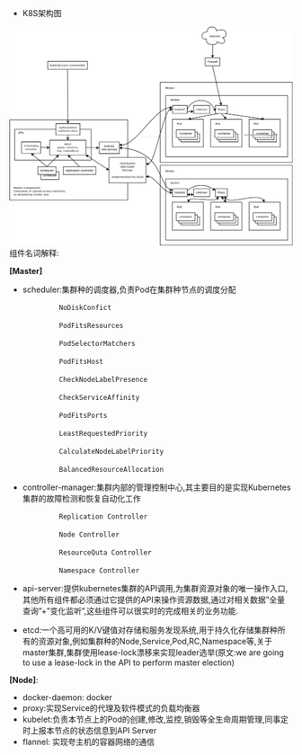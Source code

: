 * K8S架构图

![](/assets/import.png)组件名词解释:

**\[Master\]**

* scheduler:集群种的调度器,负责Pod在集群种节点的调度分配

               NoDiskConfict

               PodFitsResources

               PodSelectorMatchers

               PodFitsHost

               CheckNodeLabelPresence

               CheckServiceAffinity

               PodFitsPorts

               LeastRequestedPriority

               CalculateNodeLabelPriority

               BalancedResourceAllocation 

* controller-manager:集群内部的管理控制中心,其主要目的是实现Kubernetes集群的故障检测和恢复自动化工作

               Replication Controller

               Node Controller

               ResourceQuta Controller

               Namespace Controller

         

* api-server:提供kubernetes集群的API调用,为集群资源对象的唯一操作入口,其他所有组件都必须通过它提供的API来操作资源数据,通过对相关数据”全量查询”+”变化监听”,这些组件可以很实时的完成相关的业务功能.

* etcd:一个高可用的K/V键值对存储和服务发现系统,用于持久化存储集群种所有的资源对象,例如集群种的Node,Service,Pod,RC,Namespace等,关于master集群,集群使用lease-lock漂移来实现leader选举\(原文:we are going to use a lease-lock in the API to perform master election\)

**\[Node\]**:

* docker-daemon: docker
* proxy:实现Service的代理及软件模式的负载均衡器
* kubelet:负责本节点上的Pod的创建,修改,监控,销毁等全生命周期管理,同事定时上报本节点的状态信息到API Server
* flannel: 实现夸主机的容器网络的通信



